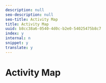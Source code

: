 ```yaml
---
description: null
seo-description: null
seo-title: Activity Map
title: Activity Map
uuid: b8cc38a6-0540-4d0c-b2e0-54025475b8c7
index: y
internal: n
snippet: y
translate: y
---
```


# Activity Map


